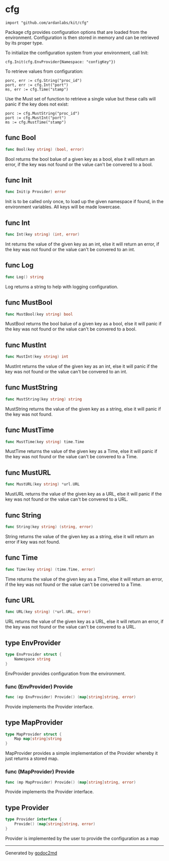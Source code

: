 
# cfg
    import "github.com/ardanlabs/kit/cfg"

Package cfg provides configuration options that are loaded from the environment.
Configuration is then stored in memory and can be retrieved by its proper
type.

To initialize the configuration system from your environment, call Init:


	cfg.Init(cfg.EnvProvider{Namespace: "configKey"})

To retrieve values from configuration:


	porc, err := cfg.String("proc_id")
	port, err := cfg.Int("port")
	ms, err := cfg.Time("stamp")

Use the Must set of function to retrieve a single value but these calls
will panic if the key does not exist:


	porc := cfg.MustString("proc_id")
	port := cfg.MustInt("port")
	ms := cfg.MustTime("stamp")






## func Bool
``` go
func Bool(key string) (bool, error)
```
Bool returns the bool balue of a given key as a bool, else it will return an
error, if the key was not found or the value can't be convered to a bool.


## func Init
``` go
func Init(p Provider) error
```
Init is to be called only once, to load up the given namespace if found,
in the environment variables. All keys will be made lowercase.


## func Int
``` go
func Int(key string) (int, error)
```
Int returns the value of the given key as an int, else it will return
an error, if the key was not found or the value can't be convered to an int.


## func Log
``` go
func Log() string
```
Log returns a string to help with logging configuration.


## func MustBool
``` go
func MustBool(key string) bool
```
MustBool returns the bool balue of a given key as a bool, else it will panic
if the key was not found or the value can't be convered to a bool.


## func MustInt
``` go
func MustInt(key string) int
```
MustInt returns the value of the given key as an int, else it will panic
if the key was not found or the value can't be convered to an int.


## func MustString
``` go
func MustString(key string) string
```
MustString returns the value of the given key as a string, else it will panic
if the key was not found.


## func MustTime
``` go
func MustTime(key string) time.Time
```
MustTime returns the value of the given key as a Time, else it will panic
if the key was not found or the value can't be convered to a Time.


## func MustURL
``` go
func MustURL(key string) *url.URL
```
MustURL returns the value of the given key as a URL, else it will panic
if the key was not found or the value can't be convered to a URL.


## func String
``` go
func String(key string) (string, error)
```
String returns the value of the given key as a string, else it will return
an error if key was not found.


## func Time
``` go
func Time(key string) (time.Time, error)
```
Time returns the value of the given key as a Time, else it will return an
error, if the key was not found or the value can't be convered to a Time.


## func URL
``` go
func URL(key string) (*url.URL, error)
```
URL returns the value of the given key as a URL, else it will return an
error, if the key was not found or the value can't be convered to a URL.



## type EnvProvider
``` go
type EnvProvider struct {
    Namespace string
}
```
EnvProvider provides configuration from the environment.











### func (EnvProvider) Provide
``` go
func (ep EnvProvider) Provide() (map[string]string, error)
```
Provide implements the Provider interface.



## type MapProvider
``` go
type MapProvider struct {
    Map map[string]string
}
```
MapProvider provides a simple implementation of the Provider whereby it just
returns a stored map.











### func (MapProvider) Provide
``` go
func (mp MapProvider) Provide() (map[string]string, error)
```
Provide implements the Provider interface.



## type Provider
``` go
type Provider interface {
    Provide() (map[string]string, error)
}
```
Provider is implemented by the user to provide the configuration as a map

















- - -
Generated by [godoc2md](http://godoc.org/github.com/davecheney/godoc2md)